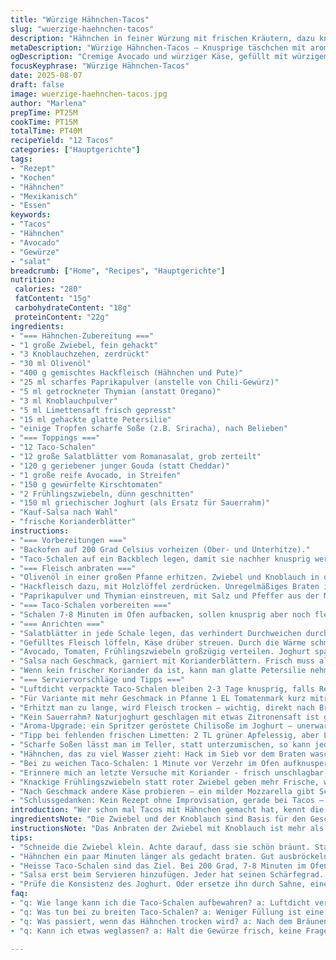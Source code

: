 ```yaml
---
title: "Würzige Hähnchen-Tacos"
slug: "wuerzige-haehnchen-tacos"
description: "Hähnchen in feiner Würzung mit frischen Kräutern, dazu knackiger Salat, cremige Avocado und würziger Käse. Kombiniert in knusprigen Taco-Schalen, die im Ofen leicht aufgebacken werden. Ein Gericht ohne Nüsse, Gluten und Eier, ideal für einfache, aromatische Mahlzeiten."
metaDescription: "Würzige Hähnchen-Tacos – Knusprige täschchen mit aromatischem Hähnchen und frischen Zutaten"
ogDescription: "Cremige Avocado und würziger Käse, gefüllt mit würzigem Hähnchen – entdecke das einfache Taco-Rezept"
focusKeyphrase: "Würzige Hähnchen-Tacos"
date: 2025-08-07
draft: false
image: wuerzige-haehnchen-tacos.jpg
author: "Marlena"
prepTime: PT25M
cookTime: PT15M
totalTime: PT40M
recipeYield: "12 Tacos"
categories: ["Hauptgerichte"]
tags:
- "Rezept"
- "Kochen"
- "Hähnchen"
- "Mexikanisch"
- "Essen"
keywords:
- "Tacos"
- "Hähnchen"
- "Avocado"
- "Gewürze"
- "salat"
breadcrumb: ["Home", "Recipes", "Hauptgerichte"]
nutrition: 
 calories: "280"
 fatContent: "15g"
 carbohydrateContent: "18g"
 proteinContent: "22g"
ingredients:
- "=== Hähnchen-Zubereitung ==="
- "1 große Zwiebel, fein gehackt"
- "3 Knoblauchzehen, zerdrückt"
- "30 ml Olivenöl"
- "400 g gemischtes Hackfleisch (Hähnchen und Pute)"
- "25 ml scharfes Paprikapulver (anstelle von Chili-Gewürz)"
- "5 ml getrockneter Thymian (anstatt Oregano)"
- "3 ml Knoblauchpulver"
- "5 ml Limettensaft frisch gepresst"
- "15 ml gehackte glatte Petersilie"
- "einige Tropfen scharfe Soße (z.B. Sriracha), nach Belieben"
- "=== Toppings ==="
- "12 Taco-Schalen"
- "12 große Salatblätter vom Romanasalat, grob zerteilt"
- "120 g geriebener junger Gouda (statt Cheddar)"
- "1 große reife Avocado, in Streifen"
- "150 g gewürfelte Kirschtomaten"
- "2 Frühlingszwiebeln, dünn geschnitten"
- "150 ml griechischer Joghurt (als Ersatz für Sauerrahm)"
- "Kauf-Salsa nach Wahl"
- "frische Korianderblätter"
instructions:
- "=== Vorbereitungen ==="
- "Backofen auf 200 Grad Celsius vorheizen (Ober- und Unterhitze)."
- "Taco-Schalen auf ein Backblech legen, damit sie nachher knusprig werden."
- "=== Fleisch anbraten ==="
- "Olivenöl in einer großen Pfanne erhitzen. Zwiebel und Knoblauch in die Pfanne geben; hören, wie das Zwiebeln leise brutzeln und duften – goldbraun werden, das ist wichtig, sonst schmeckt es roh."
- "Hackfleisch dazu, mit Holzlöffel zerdrücken. Unregelmäßiges Braten ist besser, schöne Bräunung überall. Nach etwa 6–8 Minuten merkt man, wenn kein rotes Fleisch mehr da ist, und die Stücke knackig kross ansetzen."
- "Paprikapulver und Thymian einstreuen, mit Salz und Pfeffer aus der Mühle würzen. Kurz anrösten, bis Gewürze aromatisch sind - riecht würzig, fast süßlich. Limettensaft und Petersilie unterheben für die Frische. Chili-Soße tröpfchenweise rein, um Schärfe zu steuern."
- "=== Taco-Schalen vorbereiten ==="
- "Schalen 7-8 Minuten im Ofen aufbacken, sollen knusprig aber noch flexibel bleiben – zu lange und sie brechen später leicht. Nie ohne Öl, sonst werden sie schnell trocken."
- "=== Anrichten ==="
- "Salatblätter in jede Schale legen, das verhindert Durchweichen durch Fleischsaft."
- "Gefülltes Fleisch löffeln, Käse drüber streuen. Durch die Wärme schmilzt er leicht, die perfekte Textur – pfui, kein kalten Käse drauf!"
- "Avocado, Tomaten, Frühlingszwiebeln großzügig verteilen. Joghurt sparsam, sonst matschig; lieber frisch gekauften, gibt Biss."
- "Salsa nach Geschmack, garniert mit Korianderblättern. Frisch muss alles sein, damit die Aromen knallen."
- "Wenn kein frischer Koriander da ist, kann man glatte Petersilie nehmen, Geschmack etwas milder."
- "=== Serviervorschläge und Tipps ==="
- "Luftdicht verpackte Taco-Schalen bleiben 2-3 Tage knusprig, falls Reste da sind. Hähnchenmischung lässt sich gut einfrieren, wieder vorsichtig erhitzen, sonst Zäh."
- "Für Variante mit mehr Geschmack in Pfanne 1 EL Tomatenmark kurz miträuchern – verleiht Tiefe und Farbe."
- "Erhitzt man zu lange, wird Fleisch trocken – wichtig, direkt nach Bräunung zum Limettensaft, sonst schützt der den Saft im Fleisch."
- "Kein Sauerrahm? Naturjoghurt geschlagen mit etwas Zitronensaft ist guter Ersatz."
- "Aroma-Upgrade: ein Spritzer geröstete Chilisoße im Joghurt – unerwartet gut."
- "Tipp bei fehlenden frischen Limetten: 2 TL grüner Apfelessig, aber Limette hat den Duft, unvergleichlich."
- "Scharfe Soßen lässt man im Teller, statt unterzumischen, so kann jeder selbst entscheiden."
- "Hähnchen, das zu viel Wasser zieht: Hack im Sieb vor dem Braten waschen, trocken tupfen – sonst schmort es, statt zu braten."
- "Bei zu weichen Taco-Schalen: 1 Minute vor Verzehr im Ofen aufknuspern, nicht länger."
- "Erinnere mich an letzte Versuche mit Koriander - frisch unschlagbar, getrocknet eher bitter und nicht zu empfehlen."
- "Knackige Frühlingszwiebeln statt roter Zwiebel geben mehr Frische, weniger Schärfe."
- "Nach Geschmack andere Käse probieren – ein milder Mozzarella gibt Schmelz, kein Konkurrenzkampf mit Gewürzen."
- "Schlussgedanken: Kein Rezept ohne Improvisation, gerade bei Tacos – das Spontane macht den Charakter. Reinigung direkt nach Zwiebelhack erspart geruchsintensive Küche."
introduction: "Wer schon mal Tacos mit Hähnchen gemacht hat, kennt die Herausforderung: Geschmack, Textur und Hitze richtig ausbalancieren. Ich habe einige Versuche gebraucht, bis die Mischung nicht mehr zu trocken wurde und die Tacos ihre Knusprigkeit behalten. Die langsame Zwiebelbräunung ist genauso wichtig wie das Paprikapulver, weil es die Häutchen der Gewürze öffnet und die Aromen entfaltet. Dabei bewusst langsam arbeiten, dann riecht die Küche nach Mexiko. Mein Trick: Frische Limette und geröstete Paprika machen den Unterschied – nicht zu viel Chili, sonst überschatten Schärfe und die anderen Zugaben. Der Joghurt gibt die milde Säure, die man sonst bei saurer Sahne sucht. Einfach, rustikal und mit ein paar Twists leckt man sich die Finger."
ingredientsNote: "Die Zwiebel und der Knoblauch sind Basis für den Geschmack – genau richtig angebraten sorgen sie für eine süße Tiefe. Das Hackfleisch sollte möglichst mager sein, damit kein überschüssiges Fett beim Braten zu Schwitzen beginnt. Beim Gewürzmix kannst du experimentieren: Paprikapulver in scharf oder rauchig gibt andere Akzente; Thymian bietet eine frische Note als Ersatz für Oregano. Wichtig ist frische Limetten; falls nicht verfügbar, Apfelessig als Säure-Ersatz nutzen. Für die Toppings greife ich lieber zu Romanasalat als Eisberg, weil er stabiler bleibt und besser schmeckt. Statt Cheddar verwende ich oft Gouda, der schmilzt cremiger. Griechischer Joghurt ist das Saure-Ersatzprodukt, das ich am meisten mag, da es dicker und würziger ist. Avocado unbedingt reif und nicht matschig. Frühlingszwiebeln frisch verwenden, da sie leichter und knackiger sind als Lauchzwiebeln."
instructionsNote: "Das Anbraten der Zwiebel mit Knoblauch ist mehr als nur das Ansetzen, hier entsteht das Aromafundament, also auf Farbe und Duft achten. Fleisch soll sich in der Pfanne zerbröseln lassen, aber keine Flüssigkeit verlieren durch zu frühes Rühren. Gewürze zum richtigen Zeitpunkt dazu, damit sie ihr volles Aroma entfalten – zu früh rein, verbrennen sie, zu spät, dann bleibt’s fade. Limettensaft am Schluss gibt Frische, nicht vorher, sonst trocknet das Hack aus. Beim Backen der Taco-Schalen auf die Zeit achten, zu lange sind sie zu spröde und brechen, zu kurz bleiben sie weich. Salat als Polster in die Schale, verhindert feuchte Flecken und verbessert das Mundgefühl. Beim Servieren: Käse nicht zu lange liegen lassen, sonst wird er hart. Avocado und frische Kräuter zuletzt, für einen frischen Kontrast. Salsas je nach Schärfegeschmack individuell dosieren. Für Portionsgrößen recht großzügig befüllen, es gibt kein Zurück an der Füllstation."
tips:
- "Schneide die Zwiebel klein. Achte darauf, dass sie schön bräunt. Starker Zwiebelgeschmack kann unangenehm sein. Also langsam braten. Lautes Brutzeln hörst du, wenn sie richtig sind."
- "Hähnchen ein paar Minuten länger als gedacht braten. Gut ausbröckeln, sich nicht scheuen. Gemüse und Gewürze nach Geschmack variieren. Oft kann man lachen, was gut klappt."
- "Heisse Taco-Schalen sind das Ziel. Bei 200 Grad, 7-8 Minuten im Ofen. Teste die Flexibilität, wie ein Blatt. Zu lange backen, macht sie zerbrechlich. Schauen, dass sie nicht trocken wirken."
- "Salsa erst beim Servieren hinzufügen. Jeder hat seinen Schärfegrad. Koriander als Garnierung, frisch sein ist wichtig. Vermeide vertrocknete oder faule Zutaten."
- "Prüfe die Konsistenz des Joghurt. Oder ersetze ihn durch Sahne, einen Traum. Zuviel lässt die Tacos matschig wirken. Hochwertig sollte es sein, also mit Bedacht dosieren."
faq:
- "q: Wie lange kann ich die Taco-Schalen aufbewahren? a: Luftdicht verpackt halten sie 2-3 Tage. Knusprigkeit bleibt dann erhalten. Ein guter Tipp ist, sie im Ofen kurz aufzuwärmen, bevor du sie servierst."
- "q: Was tun bei zu breiten Taco-Schalen? a: Weniger Füllung ist eine Lösung. Oder verwende tiefere Schalen. Ansonsten verzweifle nicht, ein bisschen geduld ist gefragt beim Befüllen."
- "q: Was passiert, wenn das Hähnchen trocken wird? a: Nach dem Bräunen Limettensaft bei schwacher Hitze dazugeben. Schneller damit sein, sonst verliert es den Saft und die saftige Textur."
- "q: Kann ich etwas weglassen? a: Halt die Gewürze frisch, keine Frage. Aber bei den Toppings variieren. Zucchini oder Paprika rein… die Möglichkeiten sind endlos, sei kreativ."

---
```

